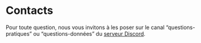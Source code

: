 # Contacts

Pour toute question, nous vous invitons à les poser sur le canal “questions-pratiques” ou “questions-données” du [serveur Discord](https://discord.gg/znxPT2S9dq).
